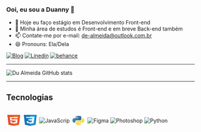 ### Ooi, eu sou a Duanny 👋

- 🔭 Hoje eu faço estágio em Desenvolvimento Front-end
- 🌱 Minha área de estudos é Front-end e em breve Back-end também 
- 📫 Contate-me por e-mail: de-almeida@outlook.com.br
- 😄 Pronouns: Ela/Dela

[![Blog](https://img.shields.io/badge/Medium-12100E?style=for-the-badge&logo=medium&logoColor=white
)](https://medium.com/@du-almeida)
[![Linedin](https://img.shields.io/badge/LinkedIn-0077B5?style=for-the-badge&logo=linkedin&logoColor=white
)](https://www.linkedin.com/in/du-almeida/)
[![behance](https://img.shields.io/badge/-Behance-blue?style=for-the-badge&logo=behance&logoColor=white
)](https://www.behance.net/dualmeida/moodboards)

---

![Du Almeida GitHub stats](https://github-readme-stats.vercel.app/api?username=du-almeida&show_icons=true&theme=radical)

---

## Tecnologias

<div style="display: inline_block"><br>
  <img align="center" alt="HTML5" height="30" width="40" src="https://raw.githubusercontent.com/devicons/devicon/master/icons/html5/html5-original.svg">
  <img align="center" alt="CSS3" height="30" width="40" src="https://raw.githubusercontent.com/devicons/devicon/master/icons/css3/css3-original.svg">
   <img align="center" alt="JavaScrip" height="30" width="40" src="https://cdn.jsdelivr.net/gh/devicons/devicon/icons/javascript/javascript-original.svg"> 
  <img align="center" alt="Python" height="30" width="40" src="https://raw.githubusercontent.com/devicons/devicon/master/icons/python/python-original.svg">
  <img align="center" alt="Figma" height="30" width="40" src="https://cdn.jsdelivr.net/gh/devicons/devicon/icons/figma/figma-original.svg">  
   <img align="center" alt="Photoshop" height="30" width="40" src="https://cdn.jsdelivr.net/gh/devicons/devicon/icons/photoshop/photoshop-plain.svg"> 
  <img align="center" alt="Python" height="30" width="40" src="https://cdn.jsdelivr.net/gh/devicons/devicon/icons/illustrator/illustrator-plain.svg">
</div>
